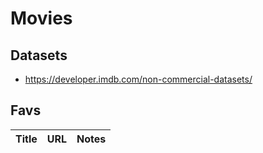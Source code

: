 # Movies

## Datasets

  - https://developer.imdb.com/non-commercial-datasets/ 

## Favs

| Title | URL | Notes |
| ----- | --- | ----- |